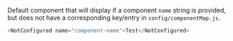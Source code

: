 Default component that will display if a component `name` string is provided, but does not have a corresponding key/entry in `config/componentMap.js`.

```js
<NotConfigured name="component-name">Test</NotConfigured>
```